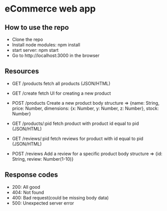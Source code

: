 # eCommerce web app

## How to use the repo

- Clone the repo
- Install node modules: npm install
- start server: npm start
- Go to http://localhost:3000 in the browser

## Resources

- GET /products  fetch all products (JSON/HTML)

- GET /create fetch UI for creating a new product

- POST /products Create a new product
	body structure => {name: String, price: Number, dimensions: {x: Number, y: Number, z: Number}, stock: Number}

- GET /products/:pid fetch product with product id equal to pid (JSON/HTML)

- GET /reviews/:pid fetch reviews for product with id equal to pid (JSON/HTML)

- POST /reviews Add a review for a specific product
	body structure => {id: String, review: Number(1-10)}

## Response codes

 - 200: All good
 - 404: Not found
 - 400: Bad request(could be missing body data)
 - 500: Unexpected server error